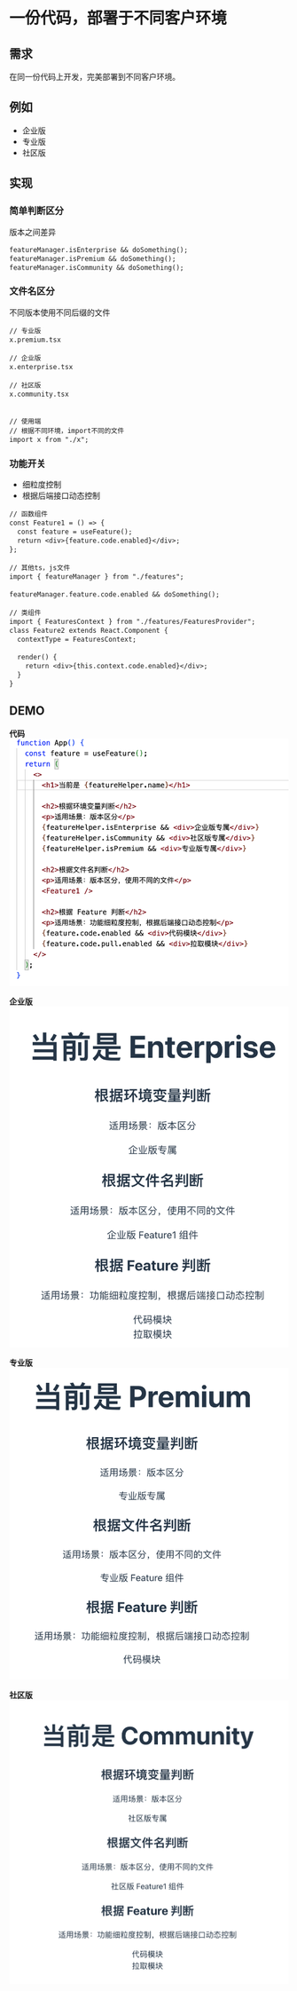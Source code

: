 # 一份代码，部署于不同客户环境

## 需求

在同一份代码上开发，完美部署到不同客户环境。

## 例如

- 企业版
- 专业版
- 社区版

## 实现

### 简单判断区分

版本之间差异

```
featureManager.isEnterprise && doSomething();
featureManager.isPremium && doSomething();
featureManager.isCommunity && doSomething();
```

### 文件名区分

不同版本使用不同后缀的文件

```
// 专业版
x.premium.tsx

// 企业版
x.enterprise.tsx

// 社区版
x.community.tsx


// 使用端
// 根据不同环境，import不同的文件
import x from "./x";
```

### 功能开关

- 细粒度控制
- 根据后端接口动态控制

```
// 函数组件
const Feature1 = () => {
  const feature = useFeature();
  return <div>{feature.code.enabled}</div>;
};

// 其他ts，js文件
import { featureManager } from "./features";

featureManager.feature.code.enabled && doSomething();

// 类组件
import { FeaturesContext } from "./features/FeaturesProvider";
class Feature2 extends React.Component {
  contextType = FeaturesContext;

  render() {
    return <div>{this.context.code.enabled}</div>;
  }
}
```

## DEMO

**代码**
![image](./docs/code.png)

**企业版**
![image](./docs/enterprise.png)

**专业版**
![image](./docs/premium.png)

**社区版**
![image](./docs/community.png)
